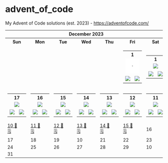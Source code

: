 # advent_of_code
My Advent of Code solutions (est. 2023) - https://adventofcode.com/


<!-- START_TOC -->
 

<table align="center" border="0" cellpadding="0" cellspacing="0" class="month" width="100%">
 <tr>
  <th class="month" colspan="7">
   December 2023
  </th>
 </tr>
 <tr>
  <th class="sun">
   Sun
  </th>
  <th class="mon">
   Mon
  </th>
  <th class="tue">
   Tue
  </th>
  <th class="wed">
   Wed
  </th>
  <th class="thu">
   Thu
  </th>
  <th class="fri">
   Fri
  </th>
  <th class="sat">
   Sat
  </th>
 </tr>
 <tr>
  <td class="noday">
  </td>
  <td class="noday">
  </td>
  <td class="noday">
  </td>
  <td class="noday">
  </td>
  <td class="noday">
  </td>
  <td class="fri">
       <table>
        <th colspan="2">1</th>
        <tr>
          <td colspan="2" align="center"><a href="2023/2.txt"><kbd><img src="static/emoji.svg"</kbd></a></td>
        </tr>
        <tr>
<!--           <td><a href="2023/2.py"><kbd>🐍</kbd></a></td> -->
         <td align="center"><a href="2023/2.py"><kbd> <img src="https://img.shields.io/badge/%F0%9F%90%8D-rgba(255,255,255,0)?style=flat-square" width="19"> </kbd></a></td>
          <td align="center" href="https://google.com"><kbd> <img width="19" src="https://img.shields.io/badge/%F0%9F%8E%AB-rgba(255,255,255,0)?style=flat-square"></kbd></td>
        </tr>
      </table>
<!--    <a href="2023/1.py">
    1 🪧
   </a>
   <br/>
   <a href="2023/1.txt">
    🐍
   </a>
   <a href="2023/1.txt">
    🎫
   </a> -->
  </td>
  <td class="sat">
       <table>
                <th colspan="2">1</th>
        <tr>
          <td colspan="2" align="center"><a href="2023/2.txt"><kbd><img src="https://img.shields.io/badge/%F0%9F%AA%A7-rgba(255,255,255,0)?style=flat-square" width="40"></kbd></a></td>
        </tr>
        <tr>
<!--           <td><a href="2023/2.py"><kbd>🐍</kbd></a></td> -->
         <td align="center"><a href="2023/2.py"><kbd> <img src="https://img.shields.io/badge/%F0%9F%90%8D-rgba(255,255,255,0)?style=flat-square" width="19"> </kbd></a></td>
          <td align="center" href="https://google.com"><kbd> <img width="19" src="https://img.shields.io/badge/%F0%9F%8E%AB-rgba(255,255,255,0)?style=flat-square"></kbd></td>
        </tr>
      </table>
  </td>
 </tr>
 <tr>
  <td class="sun">
       <table>
                <th colspan="2">17</th>
        <tr>
          <td colspan="2" align="center"><a href="2023/2.txt"><kbd><img src="https://img.shields.io/badge/%F0%9F%AA%A7-rgba(255,255,255,0)?style=flat-square" width="40"></kbd></a></td>
        </tr>
        <tr>
<!--           <td><a href="2023/2.py"><kbd>🐍</kbd></a></td> -->
         <td align="center"><a href="2023/2.py"><kbd> <img src="https://img.shields.io/badge/%F0%9F%90%8D-rgba(255,255,255,0)?style=flat-square" width="19"> </kbd></a></td>
          <td align="center" href="https://google.com"><kbd> <img width="19" src="https://img.shields.io/badge/%F0%9F%8E%AB-rgba(255,255,255,0)?style=flat-square"></kbd></td>
        </tr>
      </table>
  </td>
  <td class="mon">
       <table>
                <th colspan="2">16</th>
        <tr>
          <td colspan="2" align="center"><a href="2023/2.txt"><kbd><img src="https://img.shields.io/badge/%F0%9F%AA%A7-rgba(255,255,255,0)?style=flat-square" width="40"></kbd></a></td>
        </tr>
        <tr>
<!--           <td><a href="2023/2.py"><kbd>🐍</kbd></a></td> -->
         <td align="center"><a href="2023/2.py"><kbd> <img src="https://img.shields.io/badge/%F0%9F%90%8D-rgba(255,255,255,0)?style=flat-square" width="19"> </kbd></a></td>
          <td align="center" href="https://google.com"><kbd> <img width="19" src="https://img.shields.io/badge/%F0%9F%8E%AB-rgba(255,255,255,0)?style=flat-square"></kbd></td>
        </tr>
      </table>
  </td>
  <td class="tue">
       <table>
                <th colspan="2">15</th>
        <tr>
          <td colspan="2" align="center"><a href="2023/2.txt"><kbd><img src="https://img.shields.io/badge/%F0%9F%AA%A7-rgba(255,255,255,0)?style=flat-square" width="40"></kbd></a></td>
        </tr>
        <tr>
<!--           <td><a href="2023/2.py"><kbd>🐍</kbd></a></td> -->
         <td align="center"><a href="2023/2.py"><kbd> <img src="https://img.shields.io/badge/%F0%9F%90%8D-rgba(255,255,255,0)?style=flat-square" width="19"> </kbd></a></td>
          <td align="center" href="https://google.com"><kbd> <img width="19" src="https://img.shields.io/badge/%F0%9F%8E%AB-rgba(255,255,255,0)?style=flat-square"></kbd></td>
        </tr>
      </table>
  </td>
  <td class="wed">
       <table>
                <th colspan="2">14</th>
        <tr>
          <td colspan="2" align="center"><a href="2023/2.txt"><kbd><img src="https://img.shields.io/badge/%F0%9F%AA%A7-rgba(255,255,255,0)?style=flat-square" width="40"></kbd></a></td>
        </tr>
        <tr>
<!--           <td><a href="2023/2.py"><kbd>🐍</kbd></a></td> -->
         <td align="center"><a href="2023/2.py"><kbd> <img src="https://img.shields.io/badge/%F0%9F%90%8D-rgba(255,255,255,0)?style=flat-square" width="19"> </kbd></a></td>
          <td align="center" href="https://google.com"><kbd> <img width="19" src="https://img.shields.io/badge/%F0%9F%8E%AB-rgba(255,255,255,0)?style=flat-square"></kbd></td>
        </tr>
      </table>
  </td>
  <td class="thu">
       <table>
                <th colspan="2">13</th>
        <tr>
          <td colspan="2" align="center"><a href="2023/2.txt"><kbd><img src="https://img.shields.io/badge/%F0%9F%AA%A7-rgba(255,255,255,0)?style=flat-square" width="40"></kbd></a></td>
        </tr>
        <tr>
<!--           <td><a href="2023/2.py"><kbd>🐍</kbd></a></td> -->
         <td align="center"><a href="2023/2.py"><kbd> <img src="https://img.shields.io/badge/%F0%9F%90%8D-rgba(255,255,255,0)?style=flat-square" width="19"> </kbd></a></td>
          <td align="center" href="https://google.com"><kbd> <img width="19" src="https://img.shields.io/badge/%F0%9F%8E%AB-rgba(255,255,255,0)?style=flat-square"></kbd></td>
        </tr>
      </table>
  </td>
  <td class="fri">
       <table>
                <th colspan="2">12</th>
        <tr>
          <td colspan="2" align="center"><a href="2023/2.txt"><kbd><img src="https://img.shields.io/badge/%F0%9F%AA%A7-rgba(255,255,255,0)?style=flat-square" width="40"></kbd></a></td>
        </tr>
        <tr>
<!--           <td><a href="2023/2.py"><kbd>🐍</kbd></a></td> -->
         <td align="center"><a href="2023/2.py"><kbd> <img src="https://img.shields.io/badge/%F0%9F%90%8D-rgba(255,255,255,0)?style=flat-square" width="19"> </kbd></a></td>
          <td align="center" href="https://google.com"><kbd> <img width="19" src="https://img.shields.io/badge/%F0%9F%8E%AB-rgba(255,255,255,0)?style=flat-square"></kbd></td>
        </tr>
      </table>
  </td>
  <td class="sat">
       <table>
                <th colspan="2">11</th>
        <tr>
          <td colspan="2" align="center"><a href="2023/2.txt"><kbd><img src="https://img.shields.io/badge/%F0%9F%AA%A7-rgba(255,255,255,0)?style=flat-square" width="40"></kbd></a></td>
        </tr>
        <tr>
<!--           <td><a href="2023/2.py"><kbd>🐍</kbd></a></td> -->
         <td align="center"><a href="2023/2.py"><kbd> <img src="https://img.shields.io/badge/%F0%9F%90%8D-rgba(255,255,255,0)?style=flat-square" width="19"> </kbd></a></td>
          <td align="center" href="https://google.com"><kbd> <img width="19" src="https://img.shields.io/badge/%F0%9F%8E%AB-rgba(255,255,255,0)?style=flat-square"></kbd></td>
        </tr>
      </table>
  </td>
 </tr>
 <tr>
  <td class="sun">
   <a href="2023/10.py">
    10 🐍
   </a>
   <br/>
   <a href="2023/10.txt">
    🗒
   </a>
  </td>
  <td class="mon">
   <a href="2023/11.py">
    11 🐍
   </a>
   <br/>
   <a href="2023/11.txt">
    🗒
   </a>
  </td>
  <td class="tue">
   <a href="2023/12.py">
    12 🐍
   </a>
   <br/>
   <a href="2023/12.txt">
    🗒
   </a>
  </td>
  <td class="wed">
   <a href="2023/13.py">
    13 🐍
   </a>
   <br/>
   <a href="2023/13.txt">
    🗒
   </a>
  </td>
  <td class="thu">
   <a href="2023/14.py">
    14 🐍
   </a>
   <br/>
   <a href="2023/14.txt">
    🗒
   </a>
  </td>
  <td class="fri">
   <a href="2023/15.py">
    15 🐍
   </a>
   <br/>
   <a href="2023/15.txt">
    🗒
   </a>
  </td>
  <td class="sat">
   16
  </td>
 </tr>
 <tr>
  <td class="sun">
   17
  </td>
  <td class="mon">
   18
  </td>
  <td class="tue">
   19
  </td>
  <td class="wed">
   10
  </td>
  <td class="thu">
   21
  </td>
  <td class="fri">
   22
  </td>
  <td class="sat">
   23
  </td>
 </tr>
 <tr>
  <td class="sun">
   24
  </td>
  <td class="mon">
   25
  </td>
  <td class="tue">
   26
  </td>
  <td class="wed">
   27
  </td>
  <td class="thu">
   28
  </td>
  <td class="fri">
   29
  </td>
  <td class="sat">
   10
  </td>
 </tr>
 <tr>
  <td class="sun">
   31
  </td>
  <td class="noday">
  </td>
  <td class="noday">
  </td>
  <td class="noday">
  </td>
  <td class="noday">
  </td>
  <td class="noday">
  </td>
  <td class="noday">
  </td>
 </tr>
</table>
